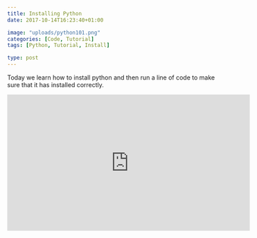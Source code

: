 ```yaml
---
title: Installing Python
date: 2017-10-14T16:23:40+01:00

image: "uploads/python101.png"
categories: [Code, Tutorial]
tags: [Python, Tutorial, Install]

type: post
---
```

Today we learn how to install python and then run a line of code to make sure that it has installed correctly.

<!--more-->
<iframe width="560" height="315" src="https://www.youtube.com/embed/GgbgzCB0l14" frameborder="0" allow="autoplay; encrypted-media" allowfullscreen></iframe>
